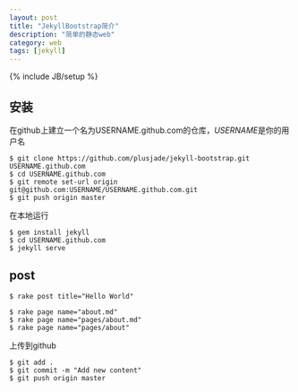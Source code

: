 ```yaml
---
layout: post
title: "JekyllBootstrap简介"
description: "简单的静态web"
category: web
tags: [jekyll]
---
```

{% include JB/setup %}

安装
----
在github上建立一个名为USERNAME.github.com的仓库，*USERNAME*是你的用户名

	$ git clone https://github.com/plusjade/jekyll-bootstrap.git USERNAME.github.com
	$ cd USERNAME.github.com
	$ git remote set-url origin git@github.com:USERNAME/USERNAME.github.com.git
	$ git push origin master
    
在本地运行

	$ gem install jekyll
    $ cd USERNAME.github.com
    $ jekyll serve
    
post
-----

	$ rake post title="Hello World"
    
    $ rake page name="about.md"
    $ rake page name="pages/about.md"
    $ rake page name="pages/about"
    
上传到github

	$ git add .
	$ git commit -m "Add new content"
	$ git push origin master
    